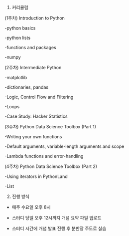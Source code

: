 1. 커리큘럼


(1주차) Introduction to Python 

-python basics

-python lists

-functions and packages

-numpy



(2주차) Intermediate Python

-matplotlib

-dictionaries, pandas

-Logic, Control Flow and Filtering

-Loops

-Case Study: Hacker Statistics



(3주차) Python Data Science Toolbox (Part 1)

-Writing your own functions

-Default arguments, variable-length arguments and scope

-Lambda functions and error-handling



(4주차) Python Data Science Toolbox (Part 2)

-Using iterators in PythonLand

-List 


2. 진행 방식

- 매주 수요일 오후 8시

- 스터디 당일 오후 12시까지 개념 요약 파일 업로드

- 스터디 시간에 개념 발표 진행 후 분반장 주도로 실습 
